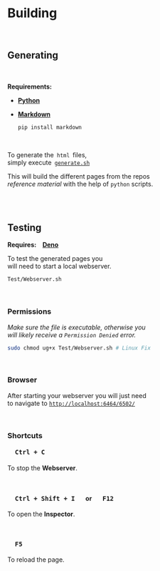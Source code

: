 
# Building

<br>

## Generating

<br>

**Requirements:** 

-   **[Python]**

-   **[Markdown]**

    ```sh
    pip install markdown
    ```

<br>

To generate the  `html`  files,<br>
simply execute  [`generate.sh`][Generate]

This will build the different pages from the repos <br>
*reference material* with the help of `python` scripts.

<br>
<br>

## Testing

**Requires:** **[Deno]**

To test the generated pages you <br>
will need to start a local webserver.

```sh
Test/Webserver.sh
```

<br>

### Permissions

*Make sure the file is executable, otherwise you* <br>
*will likely receive a `Permission Denied` error.*

```sh
sudo chmod ug+x Test/Webserver.sh # Linux Fix
```

<br>

### Browser

After starting your webserver you will just need <br>
to navigate to [`http://localhost:6464/6502/`][Localhost]

<br>

### Shortcuts

#### <kbd>  Ctrl + C  </kbd>

To stop the **Webserver**.

<br>

#### <kbd>  Ctrl + Shift + I  </kbd> or <kbd>  F12  </kbd>

To open the **Inspector**.

<br>

#### <kbd>  F5  </kbd>

To reload the page.

<br>


<!----------------------------------------------------------------------------->

[Generate]: ../Source/generate.sh

[Markdown]: https://pypi.org/project/Markdown/
[Python]: https://www.python.org/
[Deno]: https://deno.land/

[Localhost]: http://localhost:6464/6502/
